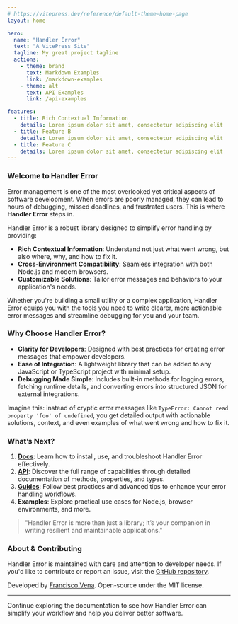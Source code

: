 ```yaml
---
# https://vitepress.dev/reference/default-theme-home-page
layout: home

hero:
  name: "Handler Error"
  text: "A VitePress Site"
  tagline: My great project tagline
  actions:
    - theme: brand
      text: Markdown Examples
      link: /markdown-examples
    - theme: alt
      text: API Examples
      link: /api-examples

features:
  - title: Rich Contextual Information
    details: Lorem ipsum dolor sit amet, consectetur adipiscing elit
  - title: Feature B
    details: Lorem ipsum dolor sit amet, consectetur adipiscing elit
  - title: Feature C
    details: Lorem ipsum dolor sit amet, consectetur adipiscing elit
---
```


### Welcome to Handler Error

Error management is one of the most overlooked yet critical aspects of software development. When errors are poorly managed, they can lead to hours of debugging, missed deadlines, and frustrated users. This is where **Handler Error** steps in.

Handler Error is a robust library designed to simplify error handling by providing:

- **Rich Contextual Information**: Understand not just what went wrong, but also where, why, and how to fix it.
- **Cross-Environment Compatibility**: Seamless integration with both Node.js and modern browsers.
- **Customizable Solutions**: Tailor error messages and behaviors to your application's needs.

Whether you're building a small utility or a complex application, Handler Error equips you with the tools you need to write clearer, more actionable error messages and streamline debugging for you and your team.

### Why Choose Handler Error?

- **Clarity for Developers**: Designed with best practices for creating error messages that empower developers.
- **Ease of Integration**: A lightweight library that can be added to any JavaScript or TypeScript project with minimal setup.
- **Debugging Made Simple**: Includes built-in methods for logging errors, fetching runtime details, and converting errors into structured JSON for external integrations.

Imagine this: instead of cryptic error messages like `TypeError: Cannot read property 'foo' of undefined`, you get detailed output with actionable solutions, context, and even examples of what went wrong and how to fix it.

### What’s Next?

1. **[Docs](/docs/getting-started)**: Learn how to install, use, and troubleshoot Handler Error effectively.
2. **[API](/api/overview)**: Discover the full range of capabilities through detailed documentation of methods, properties, and types.
3. **[Guides](/guides/best-practices)**: Follow best practices and advanced tips to enhance your error handling workflows.
4. **Examples**: Explore practical use cases for Node.js, browser environments, and more.

> "Handler Error is more than just a library; it’s your companion in writing resilient and maintainable applications."

### About & Contributing

Handler Error is maintained with care and attention to developer needs. If you'd like to contribute or report an issue, visit the [GitHub repository](https://github.com/fvena/handler-error).

Developed by [Francisco Vena](https://www.fvena.com). Open-source under the MIT license.

---

Continue exploring the documentation to see how Handler Error can simplify your workflow and help you deliver better software.
